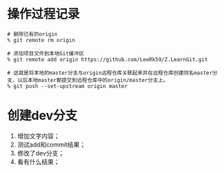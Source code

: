 # 操作过程记录
```
# 删除已有的origin
% git remote rm origin

# 添加项目文件到本地Git缓冲区
% git remote add origin https://github.com/LeeRk59/Z.LearnGit.git 

# 这就是将本地的master分支与origin远程仓库关联起来并在远程仓库创建同名master分支，以后本地master都提交到远程仓库中的origin/master分支上。
% git push --set-upstream origin master

```

# 创建dev分支
1. 增加文字内容；
1. 测试add和commit结果；
1. 修改了dev分支；
1. 看有什么结果；